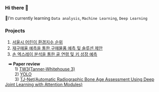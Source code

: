 ### Hi there 👋
🌱I’m currently learning `Data analysis`, `Machine Learning`, `Deep Learning`

### Projects
1. [서울시 어린이 환경지수 순위](https://github.com/ranyjoon/Project1)
2. [재구매율 예측을 통한 구매물품 예측 및 솔루션 제안](https://github.com/ranyjoon/Project2)
3. [손 엑스레이 분석을 통한 골 연령 및 키 성장 예측](https://github.com/ranyjoon/Project3) <br>

&ensp; ➡ **Paper review** <br>
&emsp;&emsp; 1) [TW3(Tanner-Whitehouse 3)](https://github.com/ranyjoon/Project3/blob/main/%EB%85%BC%EB%AC%B8%EB%A6%AC%EB%B7%B0/TW3.md)<br>
&emsp;&emsp; 2) [YOLO](https://github.com/ranyjoon/Project3/blob/main/%EB%85%BC%EB%AC%B8%EB%A6%AC%EB%B7%B0/YOLO.md)<br>
&emsp;&emsp; 3) [TJ-Net(Automatic Radiographic Bone Age Assessment Using Deep Joint Learning with Attention Modules)](https://github.com/ranyjoon/Project3/blob/main/%EB%85%BC%EB%AC%B8%EB%A6%AC%EB%B7%B0/TJ-Net.md)


<!--
**ranyjoon/ranyjoon** is a ✨ _special_ ✨ repository because its `README.md` (this file) appears on your GitHub profile.

Here are some ideas to get you started:

- 🔭 I’m currently working on ...
- 🌱 I’m currently learning ...
- 👯 I’m looking to collaborate on ...
- 🤔 I’m looking for help with ...
- 💬 Ask me about ...
- 📫 How to reach me: ...
- 😄 Pronouns: ...
- ⚡ Fun fact: ...
-->
